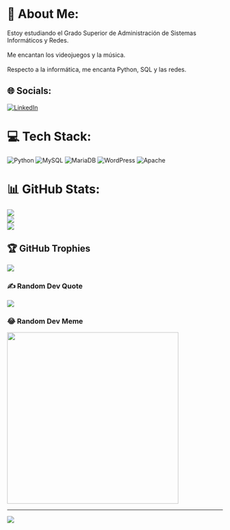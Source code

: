 # 💫 About Me:
Estoy estudiando el Grado Superior de Administración de Sistemas Informáticos y Redes.<br><br>Me encantan los videojuegos y la música.<br><br>Respecto a la informática, me encanta Python, SQL y las redes.


## 🌐 Socials:
[![LinkedIn](https://img.shields.io/badge/LinkedIn-%230077B5.svg?logo=linkedin&logoColor=white)](https://linkedin.com/in/ivanruiperezbenitez) 

# 💻 Tech Stack:
![Python](https://img.shields.io/badge/python-3670A0?style=for-the-badge&logo=python&logoColor=ffdd54) ![MySQL](https://img.shields.io/badge/mysql-%2300000f.svg?style=for-the-badge&logo=mysql&logoColor=white) ![MariaDB](https://img.shields.io/badge/MariaDB-003545?style=for-the-badge&logo=mariadb&logoColor=white) ![WordPress](https://img.shields.io/badge/WordPress-%23117AC9.svg?style=for-the-badge&logo=WordPress&logoColor=white) ![Apache](https://img.shields.io/badge/apache-%23D42029.svg?style=for-the-badge&logo=apache&logoColor=white)
# 📊 GitHub Stats:
![](https://github-readme-stats.vercel.app/api?username=IvanRuiperezB&theme=yeblu&hide_border=false&include_all_commits=true&count_private=true)<br/>
![](https://github-readme-streak-stats.herokuapp.com/?user=IvanRuiperezB&theme=yeblu&hide_border=false)<br/>
![](https://github-readme-stats.vercel.app/api/top-langs/?username=IvanRuiperezB&theme=yeblu&hide_border=false&include_all_commits=true&count_private=true&layout=compact)

## 🏆 GitHub Trophies
![](https://github-profile-trophy.vercel.app/?username=IvanRuiperezB&theme=radical&no-frame=false&no-bg=false&margin-w=4)

### ✍️ Random Dev Quote
![](https://quotes-github-readme.vercel.app/api?type=horizontal&theme=radical)

### 😂 Random Dev Meme
<img src='https://randommeme-five.vercel.app/' style="height: 400px;"/>

---
[![](https://visitcount.itsvg.in/api?id=IvanRuiperezB&icon=0&color=0)](https://visitcount.itsvg.in)

<!-- Proudly created with GPRM ( https://gprm.itsvg.in ) -->
